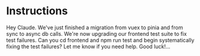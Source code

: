 # Instructions

Hey Claude. We've just finished a migration from vuex to pinia and from sync to async db calls. We're now upgrading our frontend test suite to fix test failures. Can you cd frontend and npm run test and begin systematically fixing the test failures? Let me know if you need help. Good luck!...